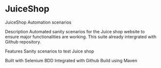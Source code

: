 # JuiceShop
JuiceShop Automation scenarios


Description
Automated sanity scenarios for the Juice shop website to ensure major functionalities are working. This suite already intergrated with Github repository.

Features
Sanity scenarios to test Juice shop

Built with
Selenium BDD
Integrated with Github
Build using Maven
